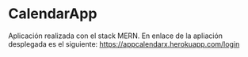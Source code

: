 # CalendarApp

Aplicación realizada con el stack MERN. En enlace de la apliación desplegada es el siguiente:
https://appcalendarx.herokuapp.com/login
